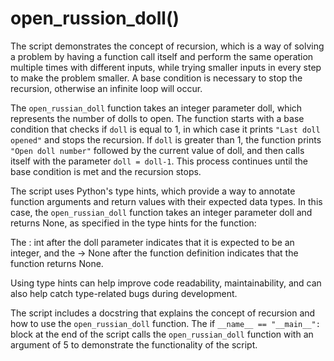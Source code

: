 # open_russion_doll()

The script demonstrates the concept of recursion, which is a way of solving a problem by having a function call itself and perform the same operation multiple times with different inputs, while trying smaller inputs in every step to make the problem smaller. A base condition is necessary to stop the recursion, otherwise an infinite loop will occur.

The `open_russian_doll` function takes an integer parameter doll, which represents the number of dolls to open.
The function starts with a base condition that checks if `doll` is equal to 1, in which case it prints `"Last doll opened"` and stops the recursion.
If `doll` is greater than 1, the function prints `"Open doll number"` followed by the current value of doll, and then calls itself with the parameter `doll = doll-1`.
This process continues until the base condition is met and the recursion stops.

The script uses Python's type hints, which provide a way to annotate function arguments and return values with their expected data types. In this case, the `open_russian_doll` function takes an integer parameter doll and returns None, as specified in the type hints for the function:

The : int after the doll parameter indicates that it is expected to be an integer, and the -> None after the function definition indicates that the function returns None.

Using type hints can help improve code readability, maintainability, and can also help catch type-related bugs during development.

The script includes a docstring that explains the concept of recursion and how to use the `open_russian_doll` function.
The if `__name__ == "__main__":` block at the end of the script calls the `open_russian_doll` function with an argument of 5 to demonstrate the functionality of the script.
